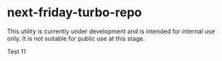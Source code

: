 # next-friday-turbo-repo

This utility is currently under development and is intended for internal use only. It is not suitable for public use at this stage.

Test 11
